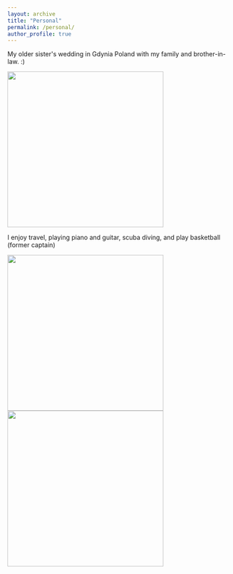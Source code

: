 ```yaml
---
layout: archive
title: "Personal"
permalink: /personal/
author_profile: true
---
```



My older sister's wedding in Gdynia Poland with my family and brother-in-law. :)

<img src="https://github.com/Reina-Kawai/econreinakawai.github.io/tree/master/images/fam-dinner.jpg" width="350">


I enjoy travel, playing piano and guitar, scuba diving, and play basketball (former captain)

<img src="https://github.com/Reina-Kawai/econreinakawai.github.io/tree/master/images/fam-scuba-diving.JPG" width="350">
<img src="https://github.com/Reina-Kawai/econreinakawai.github.io/tree/master/images/only-me-tourist.JPG" width="350">
